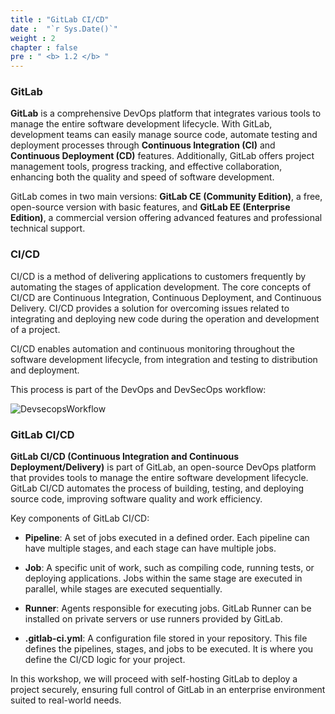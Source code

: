 ```yaml
---
title : "GitLab CI/CD"
date :  "`r Sys.Date()`" 
weight : 2 
chapter : false
pre : " <b> 1.2 </b> "
---
```


### GitLab
**GitLab** is a comprehensive DevOps platform that integrates various tools to manage the entire software development lifecycle. With GitLab, development teams can easily manage source code, automate testing and deployment processes through **Continuous Integration (CI)** and **Continuous Deployment (CD)** features. Additionally, GitLab offers project management tools, progress tracking, and effective collaboration, enhancing both the quality and speed of software development.

GitLab comes in two main versions: **GitLab CE (Community Edition)**, a free, open-source version with basic features, and **GitLab EE (Enterprise Edition)**, a commercial version offering advanced features and professional technical support.

### CI/CD

CI/CD is a method of delivering applications to customers frequently by automating the stages of application development. The core concepts of CI/CD are Continuous Integration, Continuous Deployment, and Continuous Delivery. CI/CD provides a solution for overcoming issues related to integrating and deploying new code during the operation and development of a project.

CI/CD enables automation and continuous monitoring throughout the software development lifecycle, from integration and testing to distribution and deployment.

This process is part of the DevOps and DevSecOps workflow:

![DevsecopsWorkflow](/images/1-introduce/1.2-gitlabcicd/devsecops-workflow.png)

### GitLab CI/CD

**GitLab CI/CD (Continuous Integration and Continuous Deployment/Delivery)** is part of GitLab, an open-source DevOps platform that provides tools to manage the entire software development lifecycle. GitLab CI/CD automates the process of building, testing, and deploying source code, improving software quality and work efficiency.

Key components of GitLab CI/CD:

- **Pipeline**: A set of jobs executed in a defined order. Each pipeline can have multiple stages, and each stage can have multiple jobs.
  
- **Job**: A specific unit of work, such as compiling code, running tests, or deploying applications. Jobs within the same stage are executed in parallel, while stages are executed sequentially.

- **Runner**: Agents responsible for executing jobs. GitLab Runner can be installed on private servers or use runners provided by GitLab.

- **.gitlab-ci.yml**: A configuration file stored in your repository. This file defines the pipelines, stages, and jobs to be executed. It is where you define the CI/CD logic for your project.

In this workshop, we will proceed with self-hosting GitLab to deploy a project securely, ensuring full control of GitLab in an enterprise environment suited to real-world needs.

